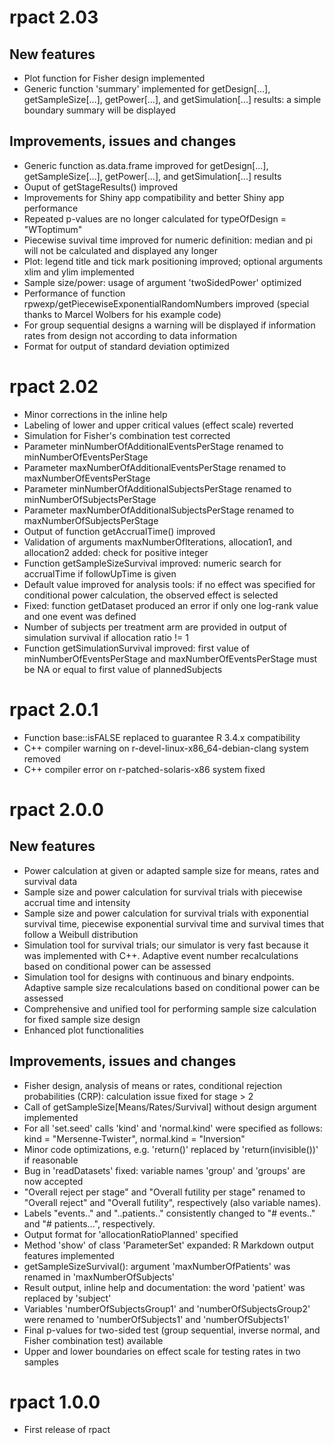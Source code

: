 
# rpact 2.03

## New features

* Plot function for Fisher design implemented
* Generic function 'summary' implemented for getDesign[...], getSampleSize[...], getPower[...], and getSimulation[...] results: a simple boundary summary will be displayed

## Improvements, issues and changes

* Generic function as.data.frame improved for getDesign[...], getSampleSize[...], getPower[...], and getSimulation[...] results
* Ouput of getStageResults() improved
* Improvements for Shiny app compatibility and better Shiny app performance
* Repeated p-values are no longer calculated for typeOfDesign = "WToptimum"
* Piecewise suvival time improved for numeric definition: median and pi will not be calculated and displayed any longer
* Plot: legend title and tick mark positioning improved; optional arguments xlim and ylim implemented
* Sample size/power: usage of argument 'twoSidedPower' optimized
* Performance of function rpwexp/getPiecewiseExponentialRandomNumbers improved (special thanks to Marcel Wolbers for his example code)
* For group sequential designs a warning will be displayed if information rates from design not according to data information
* Format for output of standard deviation optimized

# rpact 2.02

* Minor corrections in the inline help
* Labeling of lower and upper critical values (effect scale) reverted
* Simulation for Fisher's combination test corrected
* Parameter minNumberOfAdditionalEventsPerStage renamed to minNumberOfEventsPerStage
* Parameter maxNumberOfAdditionalEventsPerStage renamed to maxNumberOfEventsPerStage
* Parameter minNumberOfAdditionalSubjectsPerStage renamed to minNumberOfSubjectsPerStage
* Parameter maxNumberOfAdditionalSubjectsPerStage renamed to maxNumberOfSubjectsPerStage
* Output of function getAccrualTime() improved
* Validation of arguments maxNumberOfIterations, allocation1, and allocation2 added: check for positive integer 
* Function getSampleSizeSurvival improved: numeric search for accrualTime if followUpTime is given
* Default value improved for analysis tools: if no effect was specified for conditional power calculation, the observed effect is selected
* Fixed: function getDataset produced an error if only one log-rank value and one event was defined
* Number of subjects per treatment arm are provided in output of simulation survival if allocation ratio != 1
* Function getSimulationSurvival improved: first value of minNumberOfEventsPerStage and maxNumberOfEventsPerStage must be NA or equal to first value of plannedSubjects

# rpact 2.0.1

* Function base::isFALSE replaced to guarantee R 3.4.x compatibility
* C++ compiler warning on r-devel-linux-x86_64-debian-clang system removed 
* C++ compiler error on r-patched-solaris-x86 system fixed 

# rpact 2.0.0

## New features

* Power calculation at given or adapted sample size for means, rates and survival data
* Sample size and power calculation for survival trials with piecewise accrual time and intensity
* Sample size and power calculation for survival trials with exponential survival time, piecewise exponential survival time and survival times that follow a Weibull distribution
* Simulation tool for survival trials; our simulator is very fast because it was implemented with C++. Adaptive event number recalculations based on conditional power can be assessed
* Simulation tool for designs with continuous and binary endpoints. Adaptive sample size recalculations based on conditional power can be assessed
* Comprehensive and unified tool for performing sample size calculation for fixed sample size design
* Enhanced plot functionalities

## Improvements, issues and changes

* Fisher design, analysis of means or rates, conditional rejection probabilities (CRP): calculation issue fixed for stage > 2
* Call of getSampleSize[Means/Rates/Survival] without design argument implemented
* For all 'set.seed' calls 'kind' and 'normal.kind' were specified as follows: kind = "Mersenne-Twister", normal.kind = "Inversion"
* Minor code optimizations, e.g. 'return()' replaced by 'return(invisible())' if reasonable
* Bug in 'readDatasets' fixed: variable names 'group' and 'groups' are now accepted
* "Overall reject per stage" and "Overall futility per stage" renamed to "Overall reject" and "Overall futility", respectively (also variable names).
* Labels "events.." and "..patients.." consistently changed to "# events.." and "# patients...", respectively.
* Output format for 'allocationRatioPlanned' specified
* Method 'show' of class 'ParameterSet' expanded: R Markdown output features implemented
* getSampleSizeSurvival(): argument 'maxNumberOfPatients' was renamed in 'maxNumberOfSubjects'
* Result output, inline help and documentation: the word 'patient' was replaced by 'subject'
* Variables 'numberOfSubjectsGroup1' and 'numberOfSubjectsGroup2' were renamed to 'numberOfSubjects1' and 'numberOfSubjects1'
* Final p-values for two-sided test (group sequential, inverse normal, and Fisher combination test) available
* Upper and lower boundaries on effect scale for testing rates in two samples

# rpact 1.0.0

* First release of rpact
